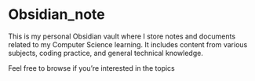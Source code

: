 # Obsidian_note

This is my personal Obsidian vault where I store notes and documents related to my Computer Science learning. It includes content from various subjects, coding practice, and general technical knowledge.

Feel free to browse if you’re interested in the topics
